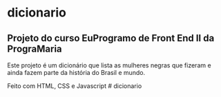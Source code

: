 # dicionario
## Projeto do curso EuProgramo de Front End II da PrograMaria

Este projeto é um dicionário que lista as mulheres negras que fizeram
e ainda fazem parte da história do Brasil e mundo.

Feito com HTML, CSS e Javascript
#   d i c i o n a r i o  
 